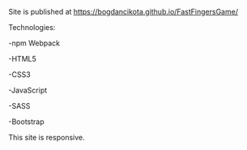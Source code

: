 Site is published at https://bogdancikota.github.io/FastFingersGame/

Technologies:

-npm Webpack

-HTML5

-CSS3

-JavaScript

-SASS

-Bootstrap

This site is responsive.
